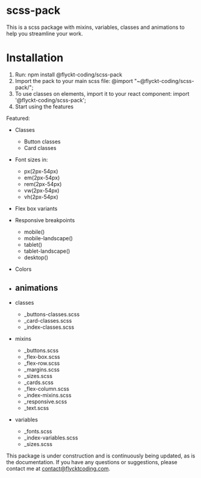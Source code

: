 # scss-pack

This is a scss package with mixins, variables, classes and animations to help you streamline your work.

# Installation

1. Run: npm install @flyckt-coding/scss-pack
2. Import the pack to your main scss file: @import "~@flyckt-coding/scss-pack/";
3. To use classes on elements, import it to your react component: import '@flyckt-coding/scss-pack';
4. Start using the features

Featured:

- Classes

  - Button classes
  - Card classes

- Font sizes in:
  - px(2px-54px)
  - em(2px-54px)
  - rem(2px-54px)
  - vw(2px-54px)
  - vh(2px-54px)
- Flex box variants
- Responsive breakpoints
  - mobile()
  - mobile-landscape()
  - tablet()
  - tablet-landscape()
  - desktop()
- Colors



- animations
  -
- classes
  - \_buttons-classes.scss
  - \_card-classes.scss
  - \_index-classes.scss
- mixins
  - \_buttons.scss
  - \_flex-box.scss
  - \_flex-row.scss
  - \_margins.scss
  - \_sizes.scss
  - \_cards.scss
  - \_flex-column.scss
  - \_index-mixins.scss
  - \_responsive.scss
  - \_text.scss
- variables
  - \_fonts.scss
  - \_index-variables.scss
  - \_sizes.scss

This package is under construction and is continuously being updated, as is the documentation. If you have any questions or suggestions, please contact me at contact@flycktcoding.com.
